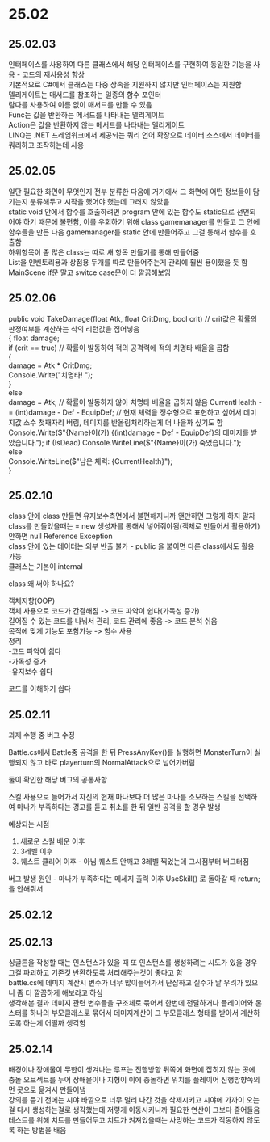 # 25.02

## 25.02.03
인터페이스를 사용하여 다른 클래스에서 해당 인터페이스를 구현하여 동일한 기능을 사용 - 코드의 재사용성 향상  
기본적으로 C#에서 클래스는 다중 상속을 지원하지 않지만 인터페이스는 지원함  
델리게이트는 매서드를 참조하는 일종의 함수 포인터  
람다를 사용하여 이름 없이 매서드를 만들 수 있음  
Func는 값을 반환하는 메서드를 나타내는 델리게이트  
Action은 값을 반환하지 않는 메서드를 나타내는 델리게이트  
LINQ는 .NET 프레임워크에서 제공되는 쿼리 언어 확장으로 데이터 소스에서 데이터를 쿼리하고 조작하는데 사용

## 25.02.05
일단 필요한 화면이 무엇인지 전부 분류한 다음에 거기에서 그 화면에 어떤 정보들이 담기는지 분류해두고 시작을 했어야 했는데 그러지 않았음  
static void 안에서 함수를 호출하려면 program 안에 있는 함수도 static으로 선언되어야 하기 때문에 불편함, 이를 우회하기 위해 class gamemanager를 만들고 그 안에 함수들을 만든 다음 gamemanager를 static 안에 만들어주고 그걸 통해서 함수를 호출함  
하위항목이 좀 많은 class는 따로 새 항목 만들기를 통해 만들어줌  
List<Item>을 인벤토리용과 상점용 두개를 따로 만들어주는게 관리에 훨씬 용이했을 듯 함  
MainScene if문 말고 switce case문이 더 깔끔해보임

## 25.02.06
public void TakeDamage(float Atk, float CritDmg, bool crit)      //  crit값은 확률의 판정여부를 계산하는 식의 리턴값을 집어넣음  
{
    float damage;  
    if (crit == true)  // 확률이 발동하여 적의 공격력에 적의 치명타 배율을 곱함  
    {  
        damage = Atk * CritDmg;  
        Console.Write("치명타! ");  
    }  
    else  
        damage = Atk;  // 확률이 발동하지 않아 치명타 배율을 곱하지 않음
    CurrentHealth -= (int)damage - Def - EquipDef;      //  현재 체력을 정수형으로 표현하고 싶어서 데미지값 소수 첫째자리 버림, 데미지를 반올림처리하는게 더 나을까 싶기도 함
    Console.Write($"{Name}이(가) {(int)damage - Def - EquipDef}의 데미지를 받았습니다.");  
    if (IsDead)  
        Console.WriteLine($"{Name}이(가) 죽었습니다.");  
    else  
        Console.WriteLine($"남은 체력: {CurrentHealth}");  
}  

## 25.02.10
class 안에 class 만들면 유지보수측면에서 불편해지니까 왠만하면 그렇게 하지 말자  
class를 만들었을때는 = new 생성자를 통해서 넣어줘야됨(객체로 만들어서 활용하기) 안하면 null Reference Exception  
class 안에 있는 데이터는 외부 반출 불가 - public 을 붙이면 다른 class에서도 활용 가능  
클래스는 기본이 internal  
  
class 왜 써야 하나요?  
  
객체지향(OOP)  
객체 사용으로 코드가 간결해짐 -> 코드 파악이 쉽다(가독성 증가)  
길어질 수 있는 코드를 나눠서 관리, 코드 관리에 좋음 -> 코드 분석 쉬움  
목적에 맞게 기능도 포함가능 -> 함수 사용  
정리  
-코드 파악이 쉽다  
-가독성 증가  
-유지보수 쉽다  
  
코드를 이해하기 쉽다  

## 25.02.11
과제 수행 중 버그 수정  
  
Battle.cs에서 Battle중 공격을 한 뒤 PressAnyKey()를 실행하면 MonsterTurn이 실행되지 않고 바로 playerturn의 NormalAttack으로 넘어가버림  
  
둘이 확인한 해당 버그의 공통사항  
  
스킬 사용으로 들어가서 자신의 현재 마나보다 더 많은 마나를 소모하는 스킬을 선택하여 마나가 부족하다는 경고를 듣고 취소를 한 뒤 일반 공격을 할 경우 발생  

예상되는 시점  
1. 새로운 스킬 배운 이후  
2. 3레벨 이후  
3. 퀘스트 클리어 이후 - 아님 퀘스트 안깨고 3레벨 찍었는데 그시점부터 버그터짐  
  
버그 발생 원인 - 마나가 부족하다는 메세지 출력 이후 UseSkill() 로 돌아갈 때 return; 을 안해줘서  

## 25.02.12


## 25.02.13
싱글톤을 작성할 때는 인스턴스가 있을 때 또 인스턴스를 생성하려는 시도가 있을 경우 그걸 파괴하고 기존것 반환하도록 처리해주는것이 좋다고 함  
battle.cs에 데미지 계산시 변수가 너무 많이들어가서 난잡하고 실수가 날 우려가 있으니 좀 더 깔끔하게 해보라고 하심  
생각해본 결과 데미지 관련 변수들을 구조체로 묶어서 한번에 전달하거나 플레이어와 몬스터를 하나의 부모클래스로 묶어서 데미지계산이 그 부모클래스 형태를 받아서 계산하도록 하는게 어떨까 생각함  

## 25.02.14
배경이나 장애물이 무한이 생겨나는 루프는 진행방향 뒤쪽에 화면에 잡히지 않는 곳에 충돌 오브젝트를 두어 장애물이나 지형이 이에 충돌하면 위치를 플레이어 진행방향쪽의 먼 곳으로 옮겨서 만들어냄  
강의를 듣기 전에는 시야 바깥으로 너무 멀리 나간 것을 삭제시키고 시야에 가까이 오는걸 다시 생성하는걸로 생각했는데 저렇게 이동시키니까 필요한 연산이 그보다 줄어들음  
테스트를 위해 치트를 만들어두고 치트가 켜져있을때는 사망하는 코드가 작동하지 않도록 하는 방법을 배움  
